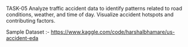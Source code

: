 TASK-05
Analyze traffic accident data to identify patterns related to road conditions, weather, and time of day. Visualize accident hotspots and contributing factors.

Sample Dataset :-
https://www.kaggle.com/code/harshalbhamare/us-accident-eda
